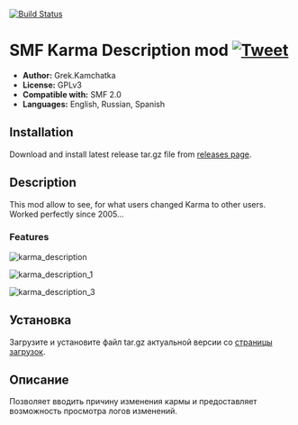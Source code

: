[![Build Status](https://travis-ci.org/realdigger/SMF-Karma-Description.svg?branch=master)](https://travis-ci.org/realdigger/SMF-Karma-Description)
# SMF Karma Description mod [![Tweet](https://img.shields.io/twitter/url/http/shields.io.svg?style=social)](https://twitter.com/intent/tweet?text=SMF%20Karma%20Description.%20This%20mod%20allow%20to%20see,%20for%20what%20users%20changed%20Karma%20to%20other%20users.&url=https://github.com/realdigger/SMF-Karma-Description&hashtags=smf,karma_description_mod)
* **Author:** Grek.Kamchatka
* **License:** GPLv3
* **Compatible with:** SMF 2.0
* **Languages:** English, Russian, Spanish

## Installation  
Download and install latest release tar.gz file from [releases page](https://github.com/realdigger/SMF-Karma-Description/releases).

## Description
This mod allow to see, for what users changed Karma to other users.  
Worked perfectly since 2005...

### Features
![karma_description](https://user-images.githubusercontent.com/1187218/33131436-f883495e-cfaf-11e7-8ae1-66cc84a30bbb.jpg)

![karma_description_1](https://user-images.githubusercontent.com/1187218/33131437-f8a9d2e0-cfaf-11e7-8679-9d1230ea846f.jpg)

![karma_description_3](https://user-images.githubusercontent.com/1187218/33131438-f8ce4558-cfaf-11e7-8c60-7e8ba357465a.jpg)
## Установка    
Загрузите и установите файл tar.gz актуальной версии со [страницы загрузок](https://github.com/realdigger/SMF-Karma-Description/releases).

## Описание
Позволяет вводить причину изменения кармы и предоставляет возможность просмотра логов изменений.
